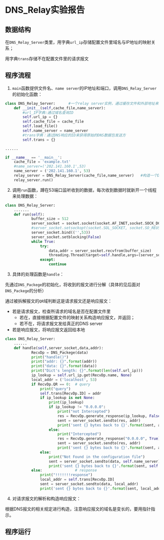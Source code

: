 # DNS_Relay实验报告

## 数据结构

在`DNS_Relay_Server`类里，用字典`url_ip`存储配置文件里域名与IP地址的映射关系；

用字典`trans`存储不在配置文件里的请求报文

## 程序流程

1. `main`函数提供文件名、`name server`的IP地址和端口，调用`DNS_Relay_Server`的初始化函数：

```python
class DNS_Relay_Server:      #一个relay server实例，通过缓存文件和外部地址来初始化
    def __init__(self,cache_file,name_server):
        #url_IP字典:通过域名查询ID
        self.url_ip = {}
        self.cache_file = cache_file
        self.load_file()
        self.name_server = name_server
        #trans字典：通过DNS响应的ID来获得原始的DNS数据包发送方
        self.trans = {}    

......

if __name__ == '__main__':
    cache_file = 'example.txt'
    #name_server=('202.141.160.1',53)
    name_server = ('202.141.160.1', 53)
    relay_server = DNS_Relay_Server(cache_file,name_server)   #构造一个DNS_Relay_Server实例
    relay_server.run()
```

2. 调用`run`函数，蹲在53端口监听收到的数据，每次收到数据时就新开一个线程来处理数据：

```python
class DNS_Relay_Server:
    .......
    def run(self):
            buffer_size = 512
            server_socket = socket.socket(socket.AF_INET,socket.SOCK_DGRAM)
            #server_socket.setsockopt(socket.SOL_SOCKET, socket.SO_REUSEADDR, 1)
            server_socket.bind(('',53))
            server_socket.setblocking(False)
            while True:
                try:
                    data,addr = server_socket.recvfrom(buffer_size)
                    threading.Thread(target=self.handle,args=(server_socket,data,addr)).start()
                except:
                    continue 
```

3. 具体的处理函数是`handle`：

先通过`DNS_Packege`的初始化，将收到的报文进行分解（具体的见后面对`DNS_Packege`的分析）

通过被拆解报文的`QR`域判断这是请求报文还是响应报文：

* 若是请求报文，检查所请求的域名是否在配置文件里
  * 若在，直接根据配置文件的映射关系构造响应报文，并返回；
  * 若不在，将请求报文发给真正的DNS server
* 若是响应报文，将响应报文返回给本地

```python
class DNS_Relay_Server:
    ......
	def handle(self,server_socket,data,addr):
            RecvDp = DNS_Packege(data)
            print("handle()")
            print("addr: {}".format(addr))
            print("data: {}".format(data))
            print("Dict's length: {}".format(len(self.url_ip)))
            ip_lookup = self.url_ip.get(RecvDp.name, None)
            local_addr = ('localhost', 53)
            if RecvDp.QR == 0:  # query
                print("query")
                self.trans[RecvDp.ID] = addr
                if ip_lookup is not None:
                    print(ip_lookup)
                    if ip_lookup != "0.0.0.0":
                        print("not Intercepted")
                        res = RecvDp.generate_response(ip_lookup, False)
                        sent = server_socket.sendto(res, addr)
                        print('sent {} bytes back to {}'.format(sent, addr))
                    else:
                        print("Intercepted")
                        res = RecvDp.generate_response("0.0.0.0", True)
                        sent = server_socket.sendto(res, addr)
                        print('sent {} bytes back to {}'.format(sent, addr))
                else:
                    print("Not Found in the configuration file")
                    sent = server_socket.sendto(data, self.name_server)
                    print('sent {} bytes back to {}'.format(sent, self.name_server))
            else:               # response
                print("!!!!!!!response")
                local_addr = self.trans[RecvDp.ID]
                sent = server_socket.sendto(data, local_addr)
                print('sent {} bytes back to {}'.format(sent, local_addr))
```

4. 对请求报文的解析和构造响应报文：

根据DNS报文的相关规定进行构造，注意响应报文的域名是变长的，要用指针指示。

## 程序运行

